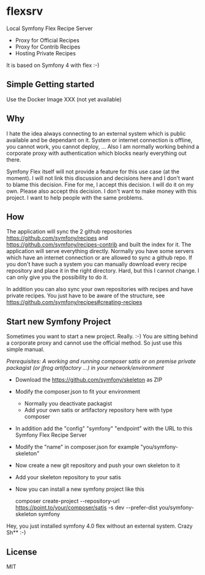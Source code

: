 # flexsrv
Local Symfony Flex Recipe Server

* Proxy for Official Recipes
* Proxy for Contrib Recipes
* Hosting Private Recipes

It is based on Symfony 4 with flex :-)

## Simple Getting started
Use the Docker Image XXX (not yet available)

## Why
I hate the idea always connecting to an external system which is public available and be dependant on it. System or internet connection is offline, you cannot work, you cannot deploy, ... Also I am normally working behind a corporate proxy with authentication which blocks nearly everything out there.

Symfony Flex itself will not provide a feature for this use case (at the moment). I will not link this discussion and decisions here and I don't want to blame this decision. Fine for me, I accept this decision. I will do it on my own. Please also accept this decision. I don't want to make money with this project. I want to help people with the same problems.

## How
The application will sync the 2 github repositories https://github.com/symfony/recipes and https://github.com/symfony/recipes-contrib and built the index for it. The application will serve everything directly. Normally you have some servers which have an internet connection or are allowed to sync a github repo. If you don't have such a system you can manually download every recipe repository and place it in the right directory. Hard, but this I cannot change. I can only give you the possibility to do it.

In addition you can also sync your own repositories with recipes and have private recipes. You just have to be aware of the structure, see https://github.com/symfony/recipes#creating-recipes

## Start new Symfony Project
Sometimes you want to start a new project. Really. :-) You are sitting behind a corporate proxy and cannot use the official method. So just use this simple manual.

_Prerequisites: A working and running composer satis or on premise private packagist (or jfrog artifactory ...) in your network/environment_

* Download the https://github.com/symfony/skeleton as ZIP
* Modify the composer.json to fit your environment
  * Normally you deactivate packagist
  * Add your own satis or artifactory repository here with type composer
* In addition add the "config" "symfony" "endpoint" with the URL to this Symfony Flex Recipe Server
* Modify the "name" in composer.json for example "you/symfony-skeleton"
* Now create a new git repository and push your own skeleton to it
* Add your skeleton repository to your satis
* Now you can install a new symfony project like this


     composer create-project --repository-url https://point.to/your/composer/satis -s dev --prefer-dist you/symfony-skeleton symfony


Hey, you just installed symfony 4.0 flex without an external system. Crazy Sh** :-)

## License
MIT
